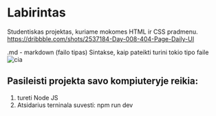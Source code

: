 # Labirintas

Studentiskas projektas, kuriame mokomes HTML ir CSS pradmenu.
https://dribbble.com/shots/2537184-Day-008-404-Page-Daily-UI

.md - markdown (failo tipas)
Sintakse, kaip pateikti turini tokio  tipo faile ![cia](https://github.com/GiedreKite/labirintas/assets/167992892/30f4c672-e34d-48ca-bf72-951bb9529d29)


## Pasileisti projekta savo kompiuteryje reikia:

1. tureti Node JS
2. Atsidarius terninala suvesti: npm run dev

